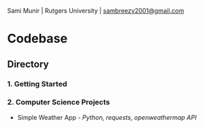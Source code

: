 Sami Munir | Rutgers University | sambreezy2001@gmail.com
# Codebase
## Directory
### 1. Getting Started
### 2. Computer Science Projects
* Simple Weather App - *Python, requests, openweathermap API*